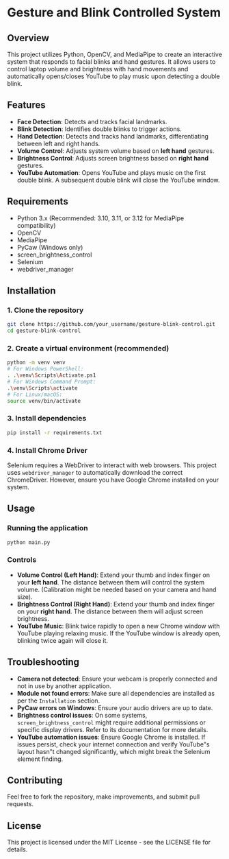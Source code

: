 # Gesture and Blink Controlled System

## Overview
This project utilizes Python, OpenCV, and MediaPipe to create an interactive system that responds to facial blinks and hand gestures. It allows users to control laptop volume and brightness with hand movements and automatically opens/closes YouTube to play music upon detecting a double blink.

## Features
- **Face Detection**: Detects and tracks facial landmarks.
- **Blink Detection**: Identifies double blinks to trigger actions.
- **Hand Detection**: Detects and tracks hand landmarks, differentiating between left and right hands.
- **Volume Control**: Adjusts system volume based on **left hand** gestures.
- **Brightness Control**: Adjusts screen brightness based on **right hand** gestures.
- **YouTube Automation**: Opens YouTube and plays music on the first double blink. A subsequent double blink will close the YouTube window.

## Requirements
- Python 3.x (Recommended: 3.10, 3.11, or 3.12 for MediaPipe compatibility)
- OpenCV
- MediaPipe
- PyCaw (Windows only)
- screen_brightness_control
- Selenium
- webdriver_manager

## Installation

### 1. Clone the repository
```bash
git clone https://github.com/your_username/gesture-blink-control.git
cd gesture-blink-control
```

### 2. Create a virtual environment (recommended)
```bash
python -m venv venv
# For Windows PowerShell:
. .\venv\Scripts\Activate.ps1
# For Windows Command Prompt:
.\venv\Scripts\activate
# For Linux/macOS:
source venv/bin/activate
```

### 3. Install dependencies
```bash
pip install -r requirements.txt
```

### 4. Install Chrome Driver
Selenium requires a WebDriver to interact with web browsers. This project uses `webdriver_manager` to automatically download the correct ChromeDriver. However, ensure you have Google Chrome installed on your system.

## Usage

### Running the application
```bash
python main.py
```

### Controls
- **Volume Control (Left Hand)**: Extend your thumb and index finger on your **left hand**. The distance between them will control the system volume. (Calibration might be needed based on your camera and hand size).
- **Brightness Control (Right Hand)**: Extend your thumb and index finger on your **right hand**. The distance between them will adjust screen brightness.
- **YouTube Music**: Blink twice rapidly to open a new Chrome window with YouTube playing relaxing music. If the YouTube window is already open, blinking twice again will close it.

## Troubleshooting
- **Camera not detected**: Ensure your webcam is properly connected and not in use by another application.
- **Module not found errors**: Make sure all dependencies are installed as per the `Installation` section.
- **PyCaw errors on Windows**: Ensure your audio drivers are up to date.
- **Brightness control issues**: On some systems, `screen_brightness_control` might require additional permissions or specific display drivers. Refer to its documentation for more details.
- **YouTube automation issues**: Ensure Google Chrome is installed. If issues persist, check your internet connection and verify YouTube\"s layout hasn\"t changed significantly, which might break the Selenium element finding.

## Contributing
Feel free to fork the repository, make improvements, and submit pull requests.

## License
This project is licensed under the MIT License - see the LICENSE file for details.

